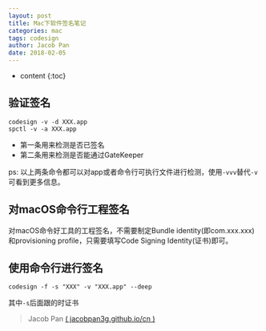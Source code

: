 ```yaml
---
layout: post
title: Mac下软件签名笔记
categories: mac
tags: codesign
author: Jacob Pan
date: 2018-02-05
---
```


* content
{:toc}


## 验证签名

```
codesign -v -d XXX.app
spctl -v -a XXX.app
```
- 第一条用来检测是否已签名
- 第二条用来检测是否能通过GateKeeper

ps: 以上两条命令都可以对app或者命令行可执行文件进行检测，使用`-vvv`替代`-v`可看到更多信息。


## 对macOS命令行工程签名

对macOS命令好工具的工程签名，不需要制定Bundle identity(即com.xxx.xxx)和provisioning profile，只需要填写Code Signing Identity(证书)即可。


## 使用命令行进行签名

```
codesign -f -s "XXX" -v "XXX.app" --deep
```
其中`-s`后面跟的时证书


> Jacob Pan [( jacobpan3g.github.io/cn )](http://jacobpan3g.github.io/cn)

